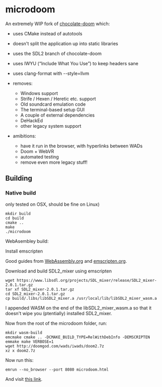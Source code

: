 # microdoom

An extremely WIP fork of [chocolate-doom](https://github.com/chocolate-doom/chocolate-doom/) which:

* uses CMake instead of autotools
* doesn't split the application up into static libraries
* uses the SDL2 branch of chocolate-doom
* uses IWYU (“Include What You Use”) to keep headers sane
* uses clang-format with --style=llvm
* removes:
  * Windows support
  * Strife / Hexen / Heretic etc. support
  * Old soundcard emulation code
  * The terminal-based setup GUI
  * A couple of external dependencies
  * DeHackEd
  * other legacy system support

* amibitions:
  * have it run in the browser, with hyperlinks between WADs
  * Doom + WebVR
  * automated testing
  * remove even more legacy stuff!

## Building

### Native build 

only tested on OSX, should be fine on Linux)
```
mkdir build
cd build
cmake ..
make
./microdoom
```

WebAsembley build:

Install emscripten

Good guides from [WebAssembly.org](http://webassembly.org/getting-started/developers-guide/) and [emscripten.org](https://kripken.github.io/emscripten-site/docs/getting_started/downloads.html).

Download and build SDL2_mixer using emscripten

```
wget https://www.libsdl.org/projects/SDL_mixer/release/SDL2_mixer-2.0.1.tar.gz
tar xf SDL2_mixer-2.0.1.tar.gz
cd SDL2_mixer-2.0.1.tar.gz
cp build/.libs/libSDL2_mixer.a /usr/local/lib/libSDL2_mixer_wasm.a
```

I appended WASM on the end of the libSDL2_mixer_wasm.a so that it doesn't wipe you (ptentially) installed SDL2_mixer.

Now from the root of the microdoom folder, run:

```
mkdir wasm-build
emcmake cmake .. -DCMAKE_BUILD_TYPE=RelWithDebInfo -DEMSCRIPTEN
emmake make VERBOSE=1
wget http://doomgod.com/wads/iwads/doom2.7z
xz x doom2.7z

```

Now run this:

```
emrun --no_browser --port 8080 microdoom.html
```

And visit [this link](http://localhost:8080/microdoom.html).




